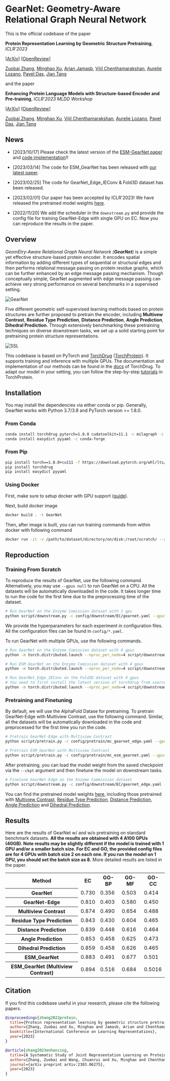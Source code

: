 # GearNet: Geometry-Aware Relational Graph Neural Network


This is the official codebase of the paper

**Protein Representation Learning by Geometric Structure Pretraining**, *ICLR'2023*

[[ArXiv](https://arxiv.org/abs/2203.06125)] [[OpenReview](https://openreview.net/forum?id=to3qCB3tOh9)]

[Zuobai Zhang](https://oxer11.github.io/), [Minghao Xu](https://chrisallenming.github.io/), [Arian Jamasb](https://jamasb.io/), [Vijil Chenthamarakshan](https://researcher.watson.ibm.com/researcher/view.php?person=us-ecvijil), [Aurelie Lozano](https://researcher.watson.ibm.com/researcher/view.php?person=us-aclozano), [Payel Das](https://researcher.watson.ibm.com/researcher/view.php?person=us-daspa), [Jian Tang](https://jian-tang.com/)

and the paper

**Enhancing Protein Language Models with Structure-based Encoder and Pre-training**, *ICLR'2023 MLDD Workshop*

[[ArXiv](https://arxiv.org/abs/2303.06275)] [[OpenReview]()]

[Zuobai Zhang](https://oxer11.github.io/), [Minghao Xu](https://chrisallenming.github.io/), [Vijil Chenthamarakshan](https://researcher.watson.ibm.com/researcher/view.php?person=us-ecvijil), [Aurelie Lozano](https://researcher.watson.ibm.com/researcher/view.php?person=us-aclozano), [Payel Das](https://researcher.watson.ibm.com/researcher/view.php?person=us-daspa), [Jian Tang](https://jian-tang.com/)

## News

- [2023/10/17] Please check the latest version of the [ESM-GearNet paper](https://arxiv.org/abs/2303.06275) and [code implementation](https://github.com/DeepGraphLearning/ESM-GearNet)!!

- [2023/03/14] The code for ESM_GearNet has been released with [our latest paper](https://arxiv.org/abs/2303.06275).

- [2023/02/25] The code for GearNet_Edge_IEConv & Fold3D dataset has been released.

- [2023/02/01] Our paper has been accepted by ICLR'2023! We have released the pretrained model weights [here](https://zenodo.org/record/7593637).

- [2022/11/20] We add the scheduler in the `downstream.py` and provide the config file for training GearNet-Edge with single GPU on EC. Now you can reproduce the results in the paper.

## Overview

*GeomEtry-Aware Relational Graph Neural Network (**GearNet**)* is a simple yet effective structure-based protein encoder. 
It encodes spatial information by adding different types of sequential or structural edges and then performs relational message passing on protein residue graphs, which can be further enhanced by an edge message passing mechanism.
Though conceptually simple, GearNet augmented with edge message passing can achieve very strong performance on several benchmarks in a supervised setting.

![GearNet](./asset/GearNet.png)

Five different geometric self-supervised learning methods based on protein structures are further proposed to pretrain the encoder, including **Multivew Contrast**, **Residue Type Prediction**, **Distance Prediction**, **Angle Prediction**, **Dihedral Prediction**.
Through extensively benchmarking these pretraining techniques on diverse
downstream tasks, we set up a solid starting point for pretraining protein structure representations.

![SSL](./asset/SSL.png)

This codebase is based on PyTorch and [TorchDrug] ([TorchProtein](https://torchprotein.ai)). 
It supports training and inference with multiple GPUs.
The documentation and implementation of our methods can be found in the [docs](https://torchdrug.ai/docs/) of TorchDrug.
To adapt our model in your setting, you can follow the step-by-step [tutorials](https://torchprotein.ai/tutorials) in TorchProtein.

[TorchDrug]: https://github.com/DeepGraphLearning/torchdrug

## Installation

You may install the dependencies via either conda or pip. Generally, GearNet works
with Python 3.7/3.8 and PyTorch version >= 1.8.0.

### From Conda

```bash
conda install torchdrug pytorch=1.8.0 cudatoolkit=11.1 -c milagraph -c pytorch-lts -c pyg -c conda-forge
conda install easydict pyyaml -c conda-forge
```

### From Pip

```bash
pip install torch==1.8.0+cu111 -f https://download.pytorch.org/whl/lts/1.8/torch_lts.html
pip install torchdrug
pip install easydict pyyaml
```

### Using Docker

First, make sure to setup docker with GPU support ([guide](https://docs.nvidia.com/datacenter/cloud-native/container-toolkit/install-guide.html)).

Next, build docker image

```bash
docker build . -t GearNet
```

Then, after image is built, you can run training commands from within docker with following command

```bash
docker run -it -v /path/to/dataset/directory/on/disk:/root/scratch/ --gpus all GearNet bash
```

## Reproduction

### Training From Scratch

To reproduce the results of GearNet, use the following command. Alternatively, you
may use `--gpus null` to run GearNet on a CPU. All the datasets will be automatically downloaded in the code.
It takes longer time to run the code for the first time due to the preprocessing time of the dataset.

```bash
# Run GearNet on the Enzyme Comission dataset with 1 gpu
python script/downstream.py -c config/downstream/EC/gearnet.yaml --gpus [0]
```

We provide the hyperparameters for each experiment in configuration files.
All the configuration files can be found in `config/*.yaml`.

To run GearNet with multiple GPUs, use the following commands.

```bash
# Run GearNet on the Enzyme Comission dataset with 4 gpus
python -m torch.distributed.launch --nproc_per_node=4 script/downstream.py -c config/downstream/EC/gearnet.yaml --gpus [0,1,2,3]

# Run ESM_GearNet on the Enzyme Comission dataset with 4 gpus
python -m torch.distributed.launch --nproc_per_node=4 script/downstream.py -c config/downstream/EC/ESM_gearnet.yaml --gpus [0,1,2,3]

# Run GearNet_Edge_IEConv on the Fold3D dataset with 4 gpus
# You need to first install the latest version of torchdrug from source. See https://github.com/DeepGraphLearning/torchdrug.
python -m torch.distributed.launch --nproc_per_node=4 script/downstream.py -c config/downstream/Fold3D/gearnet_edge_ieconv.yaml --gpus [0,1,2,3]
```

### Pretraining and Finetuning
By default, we will use the AlphaFold Datase for pretraining.
To pretrain GearNet-Edge with Multiview Contrast, use the following command. 
Similar, all the datasets will be automatically downloaded in the code and preprocessed for the first time you run the code.

```bash
# Pretrain GearNet-Edge with Multiview Contrast
python script/pretrain.py -c config/pretrain/mc_gearnet_edge.yaml --gpus [0]

# Pretrain ESM_GearNet with Multiview Contrast
python script/pretrain.py -c config/pretrain/mc_esm_gearnet.yaml --gpus [0]
```

After pretraining, you can load the model weight from the saved checkpoint via the `--ckpt` argument and then finetune the model on downstream tasks.

```bash
# Finetune GearNet-Edge on the Enzyme Commission dataset
python script/downstream.py -c config/downstream/EC/gearnet_edge.yaml --gpus [0] --ckpt <path_to_your_model>
```

You can find the pretrained model weights [here](https://zenodo.org/record/7593637), including those pretrained with [Multiview Contrast](https://zenodo.org/record/7593637/files/mc_gearnet_edge.pth), [Residue Type Prediction](https://zenodo.org/record/7593637/files/attr_gearnet_edge.pth), [Distance Prediction](https://zenodo.org/record/7593637/files/distance_gearnet_edge.pth), [Angle Prediction](https://zenodo.org/record/7593637/files/angle_gearnet_edge.pth) and [Dihedral Prediction](https://zenodo.org/record/7593637/files/dihedral_gearnet_edge.pth).

## Results
Here are the results of GearNet w/ and w/o pretraining on standard benchmark datasets. **All the results are obtained with 4 A100 GPUs (40GB). Note results may be slightly different if the model is trained with 1 GPU and/or a smaller batch size. For EC and GO, the provided config files are for 4 GPUs with batch size 2 on each one. If you run the model on 1 GPU, you should set the batch size as 8.**
More detailed results are listed in the paper.

<table>
    <tr>
        <th>Method</th>
        <th>EC</th>
        <th>GO-BP</th>
        <th>GO-MF</th>
        <th>GO-CC</th>
    </tr>
    <tr>
        <th>GearNet</th>
        <td>0.730</td>
        <td>0.356</td>
        <td>0.503</td>
        <td>0.414</td>
    </tr>
    <tr>
        <th>GearNet-Edge</th>
        <td>0.810</td>
        <td>0.403</td>
        <td>0.580</td>
        <td>0.450</td>
    </tr>
    <tr>
        <th>Multiview Contrast</th>
        <td>0.874</td>
        <td>0.490</td>
        <td>0.654</td>
        <td>0.488</td>
    </tr>
    <tr>
        <th>Residue Type Prediction</th>
        <td>0.843</td>
        <td>0.430</td>
        <td>0.604</td>
        <td>0.465</td>
    </tr>
    <tr>
        <th>Distance Prediction</th>
        <td>0.839</td>
        <td>0.448</td>
        <td>0.616</td>
        <td>0.464</td>
    </tr>
    <tr>
        <th>Angle Prediction</th>
        <td>0.853</td>
        <td>0.458</td>
        <td>0.625</td>
        <td>0.473</td>
    </tr>
    <tr>
        <th>Dihedral Prediction</th>
        <td>0.859</td>
        <td>0.458</td>
        <td>0.626</td>
        <td>0.465</td>
    </tr>
    <tr>
        <th>ESM_GearNet</th>
        <td>0.883</td>
        <td>0.491</td>
        <td>0.677</td>
        <td>0.501</td>
    </tr>
    <tr>
        <th>ESM_GearNet (Multiview Contrast)</th>
        <td>0.894</td>
        <td>0.516</td>
        <td>0.684</td>
        <td>0.5016</td>
    </tr>
</table>

## Citation
If you find this codebase useful in your research, please cite the following papers.

```bibtex
@inproceedings{zhang2022protein,
  title={Protein representation learning by geometric structure pretraining},
  author={Zhang, Zuobai and Xu, Minghao and Jamasb, Arian and Chenthamarakshan, Vijil and Lozano, Aurelie and Das, Payel and Tang, Jian},
  booktitle={International Conference on Learning Representations},
  year={2023}
}
```

```bibtex
@article{zhang2023enhancing,
  title={A Systematic Study of Joint Representation Learning on Protein Sequences and Structures},
  author={Zhang, Zuobai and Wang, Chuanrui and Xu, Minghao and Chenthamarakshan, Vijil and Lozano, Aurelie and Das, Payel and Tang, Jian},
  journal={arXiv preprint arXiv:2303.06275},
  year={2023}
}
```

